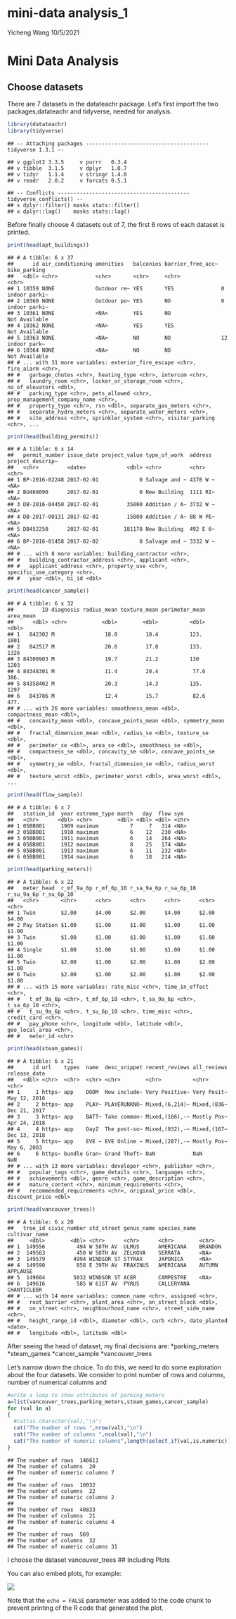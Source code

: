 mini-data analysis\_1
================
Yicheng Wang
10/5/2021

# Mini Data Analysis

## Choose datasets

There are 7 datasets in the datateachr package. Let’s first import the
two packages,datateachr and tidyverse, needed for analysis.

``` r
library(datateachr)
library(tidyverse)
```

    ## -- Attaching packages --------------------------------------- tidyverse 1.3.1 --

    ## v ggplot2 3.3.5     v purrr   0.3.4
    ## v tibble  3.1.5     v dplyr   1.0.7
    ## v tidyr   1.1.4     v stringr 1.4.0
    ## v readr   2.0.2     v forcats 0.5.1

    ## -- Conflicts ------------------------------------------ tidyverse_conflicts() --
    ## x dplyr::filter() masks stats::filter()
    ## x dplyr::lag()    masks stats::lag()

Before finally choose 4 datasets out of 7, the first 6 rows of each
dataset is printed.

``` r
print(head(apt_buildings))
```

    ## # A tibble: 6 x 37
    ##      id air_conditioning amenities   balconies barrier_free_acc~ bike_parking   
    ##   <dbl> <chr>            <chr>       <chr>     <chr>             <chr>          
    ## 1 10359 NONE             Outdoor re~ YES       YES               0 indoor parki~
    ## 2 10360 NONE             Outdoor po~ YES       NO                0 indoor parki~
    ## 3 10361 NONE             <NA>        YES       NO                Not Available  
    ## 4 10362 NONE             <NA>        YES       YES               Not Available  
    ## 5 10363 NONE             <NA>        NO        NO                12 indoor park~
    ## 6 10364 NONE             <NA>        NO        NO                Not Available  
    ## # ... with 31 more variables: exterior_fire_escape <chr>, fire_alarm <chr>,
    ## #   garbage_chutes <chr>, heating_type <chr>, intercom <chr>,
    ## #   laundry_room <chr>, locker_or_storage_room <chr>, no_of_elevators <dbl>,
    ## #   parking_type <chr>, pets_allowed <chr>, prop_management_company_name <chr>,
    ## #   property_type <chr>, rsn <dbl>, separate_gas_meters <chr>,
    ## #   separate_hydro_meters <chr>, separate_water_meters <chr>,
    ## #   site_address <chr>, sprinkler_system <chr>, visitor_parking <chr>, ...

``` r
print(head(building_permits))
```

    ## # A tibble: 6 x 14
    ##   permit_number issue_date project_value type_of_work  address  project_descrip~
    ##   <chr>         <date>             <dbl> <chr>         <chr>    <chr>           
    ## 1 BP-2016-02248 2017-02-01             0 Salvage and ~ 4378 W ~ <NA>            
    ## 2 BU468090      2017-02-01             0 New Building  1111 RI~ <NA>            
    ## 3 DB-2016-04450 2017-02-01         35000 Addition / A~ 3732 W ~ <NA>            
    ## 4 DB-2017-00131 2017-02-01         15000 Addition / A~ 88 W PE~ <NA>            
    ## 5 DB452250      2017-02-01        181178 New Building  492 E 6~ <NA>            
    ## 6 BP-2016-01458 2017-02-02             0 Salvage and ~ 3332 W ~ <NA>            
    ## # ... with 8 more variables: building_contractor <chr>,
    ## #   building_contractor_address <chr>, applicant <chr>,
    ## #   applicant_address <chr>, property_use <chr>, specific_use_category <chr>,
    ## #   year <dbl>, bi_id <dbl>

``` r
print(head(cancer_sample))
```

    ## # A tibble: 6 x 32
    ##         ID diagnosis radius_mean texture_mean perimeter_mean area_mean
    ##      <dbl> <chr>           <dbl>        <dbl>          <dbl>     <dbl>
    ## 1   842302 M                18.0         10.4          123.      1001 
    ## 2   842517 M                20.6         17.8          133.      1326 
    ## 3 84300903 M                19.7         21.2          130       1203 
    ## 4 84348301 M                11.4         20.4           77.6      386.
    ## 5 84358402 M                20.3         14.3          135.      1297 
    ## 6   843786 M                12.4         15.7           82.6      477.
    ## # ... with 26 more variables: smoothness_mean <dbl>, compactness_mean <dbl>,
    ## #   concavity_mean <dbl>, concave_points_mean <dbl>, symmetry_mean <dbl>,
    ## #   fractal_dimension_mean <dbl>, radius_se <dbl>, texture_se <dbl>,
    ## #   perimeter_se <dbl>, area_se <dbl>, smoothness_se <dbl>,
    ## #   compactness_se <dbl>, concavity_se <dbl>, concave_points_se <dbl>,
    ## #   symmetry_se <dbl>, fractal_dimension_se <dbl>, radius_worst <dbl>,
    ## #   texture_worst <dbl>, perimeter_worst <dbl>, area_worst <dbl>, ...

``` r
print(head(flow_sample))
```

    ## # A tibble: 6 x 7
    ##   station_id  year extreme_type month   day  flow sym  
    ##   <chr>      <dbl> <chr>        <dbl> <dbl> <dbl> <chr>
    ## 1 05BB001     1909 maximum          7     7   314 <NA> 
    ## 2 05BB001     1910 maximum          6    12   230 <NA> 
    ## 3 05BB001     1911 maximum          6    14   264 <NA> 
    ## 4 05BB001     1912 maximum          8    25   174 <NA> 
    ## 5 05BB001     1913 maximum          6    11   232 <NA> 
    ## 6 05BB001     1914 maximum          6    18   214 <NA>

``` r
print(head(parking_meters))
```

    ## # A tibble: 6 x 22
    ##   meter_head  r_mf_9a_6p r_mf_6p_10 r_sa_9a_6p r_sa_6p_10 r_su_9a_6p r_su_6p_10
    ##   <chr>       <chr>      <chr>      <chr>      <chr>      <chr>      <chr>     
    ## 1 Twin        $2.00      $4.00      $2.00      $4.00      $2.00      $4.00     
    ## 2 Pay Station $1.00      $1.00      $1.00      $1.00      $1.00      $1.00     
    ## 3 Twin        $1.00      $1.00      $1.00      $1.00      $1.00      $1.00     
    ## 4 Single      $1.00      $1.00      $1.00      $1.00      $1.00      $1.00     
    ## 5 Twin        $2.00      $1.00      $2.00      $1.00      $2.00      $1.00     
    ## 6 Twin        $2.00      $1.00      $2.00      $1.00      $2.00      $1.00     
    ## # ... with 15 more variables: rate_misc <chr>, time_in_effect <chr>,
    ## #   t_mf_9a_6p <chr>, t_mf_6p_10 <chr>, t_sa_9a_6p <chr>, t_sa_6p_10 <chr>,
    ## #   t_su_9a_6p <chr>, t_su_6p_10 <chr>, time_misc <chr>, credit_card <chr>,
    ## #   pay_phone <chr>, longitude <dbl>, latitude <dbl>, geo_local_area <chr>,
    ## #   meter_id <chr>

``` r
print(head(steam_games))
```

    ## # A tibble: 6 x 21
    ##      id url    types  name  desc_snippet recent_reviews all_reviews release_date
    ##   <dbl> <chr>  <chr>  <chr> <chr>        <chr>          <chr>       <chr>       
    ## 1     1 https~ app    DOOM  Now include~ Very Positive~ Very Posit~ May 12, 2016
    ## 2     2 https~ app    PLAY~ PLAYERUNKNO~ Mixed,(6,214)~ Mixed,(836~ Dec 21, 2017
    ## 3     3 https~ app    BATT~ Take comman~ Mixed,(166),-~ Mostly Pos~ Apr 24, 2018
    ## 4     4 https~ app    DayZ  The post-so~ Mixed,(932),-~ Mixed,(167~ Dec 13, 2018
    ## 5     5 https~ app    EVE ~ EVE Online ~ Mixed,(287),-~ Mostly Pos~ May 6, 2003 
    ## 6     6 https~ bundle Gran~ Grand Theft~ NaN            NaN         NaN         
    ## # ... with 13 more variables: developer <chr>, publisher <chr>,
    ## #   popular_tags <chr>, game_details <chr>, languages <chr>,
    ## #   achievements <dbl>, genre <chr>, game_description <chr>,
    ## #   mature_content <chr>, minimum_requirements <chr>,
    ## #   recommended_requirements <chr>, original_price <dbl>, discount_price <dbl>

``` r
print(head(vancouver_trees))
```

    ## # A tibble: 6 x 20
    ##   tree_id civic_number std_street genus_name species_name cultivar_name  
    ##     <dbl>        <dbl> <chr>      <chr>      <chr>        <chr>          
    ## 1  149556          494 W 58TH AV  ULMUS      AMERICANA    BRANDON        
    ## 2  149563          450 W 58TH AV  ZELKOVA    SERRATA      <NA>           
    ## 3  149579         4994 WINDSOR ST STYRAX     JAPONICA     <NA>           
    ## 4  149590          858 E 39TH AV  FRAXINUS   AMERICANA    AUTUMN APPLAUSE
    ## 5  149604         5032 WINDSOR ST ACER       CAMPESTRE    <NA>           
    ## 6  149616          585 W 61ST AV  PYRUS      CALLERYANA   CHANTICLEER    
    ## # ... with 14 more variables: common_name <chr>, assigned <chr>,
    ## #   root_barrier <chr>, plant_area <chr>, on_street_block <dbl>,
    ## #   on_street <chr>, neighbourhood_name <chr>, street_side_name <chr>,
    ## #   height_range_id <dbl>, diameter <dbl>, curb <chr>, date_planted <date>,
    ## #   longitude <dbl>, latitude <dbl>

After seeing the head of dataset, my final decisions are:
*parking\_meters *steam\_games *cancer\_sample *vancouver\_trees

Let’s narrow down the choice. To do this, we need to do some exploration
about the four datasets. We consider to print number of rows and
columns, number of numerical columns and

``` r
#write a loop to show attributes of parking_meters
a=list(vancouver_trees,parking_meters,steam_games,cancer_sample)
for (val in a)
{
  #cat(as.character(val),"\n")
  cat("The number of rows ",nrow(val),"\n")
  cat("The number of columns ",ncol(val),"\n")
  cat("The number of numeric columns",length(select_if(val,is.numeric)),"\n\n") #calculate the 
}
```

    ## The number of rows  146611 
    ## The number of columns  20 
    ## The number of numeric columns 7 
    ## 
    ## The number of rows  10032 
    ## The number of columns  22 
    ## The number of numeric columns 2 
    ## 
    ## The number of rows  40833 
    ## The number of columns  21 
    ## The number of numeric columns 4 
    ## 
    ## The number of rows  569 
    ## The number of columns  32 
    ## The number of numeric columns 31

I choose the dataset vancouver\_trees \#\# Including Plots

You can also embed plots, for example:

![](webpage_preview_files/figure-gfm/pressure-1.png)<!-- -->

Note that the `echo = FALSE` parameter was added to the code chunk to
prevent printing of the R code that generated the plot.
